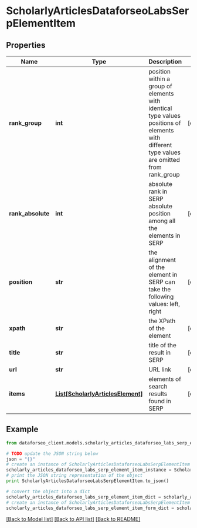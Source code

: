 # ScholarlyArticlesDataforseoLabsSerpElementItem


## Properties

Name | Type | Description | Notes
------------ | ------------- | ------------- | -------------
**rank_group** | **int** | position within a group of elements with identical type values positions of elements with different type values are omitted from rank_group | [optional] 
**rank_absolute** | **int** | absolute rank in SERP absolute position among all the elements in SERP | [optional] 
**position** | **str** | the alignment of the element in SERP can take the following values: left, right | [optional] 
**xpath** | **str** | the XPath of the element | [optional] 
**title** | **str** | title of the result in SERP | [optional] 
**url** | **str** | URL link | [optional] 
**items** | [**List[ScholarlyArticlesElement]**](ScholarlyArticlesElement.md) | elements of search results found in SERP | [optional] 

## Example

```python
from dataforseo_client.models.scholarly_articles_dataforseo_labs_serp_element_item import ScholarlyArticlesDataforseoLabsSerpElementItem

# TODO update the JSON string below
json = "{}"
# create an instance of ScholarlyArticlesDataforseoLabsSerpElementItem from a JSON string
scholarly_articles_dataforseo_labs_serp_element_item_instance = ScholarlyArticlesDataforseoLabsSerpElementItem.from_json(json)
# print the JSON string representation of the object
print ScholarlyArticlesDataforseoLabsSerpElementItem.to_json()

# convert the object into a dict
scholarly_articles_dataforseo_labs_serp_element_item_dict = scholarly_articles_dataforseo_labs_serp_element_item_instance.to_dict()
# create an instance of ScholarlyArticlesDataforseoLabsSerpElementItem from a dict
scholarly_articles_dataforseo_labs_serp_element_item_form_dict = scholarly_articles_dataforseo_labs_serp_element_item.from_dict(scholarly_articles_dataforseo_labs_serp_element_item_dict)
```
[[Back to Model list]](../README.md#documentation-for-models) [[Back to API list]](../README.md#documentation-for-api-endpoints) [[Back to README]](../README.md)


